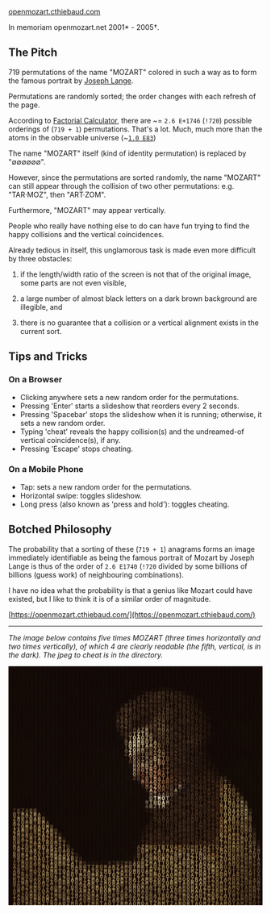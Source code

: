 [openmozart.cthiebaud.com](https://openmozart.cthiebaud.com/)

In memoriam openmozart.net 2001* - 2005†. 

## The Pitch

719 permutations of the name "MOZART" colored in such a way as to form the famous portrait by [Joseph Lange](https://en.wikipedia.org/wiki/Joseph_Lange).

Permutations are randomly sorted; the order changes with each refresh of the page.

According to [Factorial Calculator](https://www.calculatorsoup.com/calculators/discretemathematics/factorials.php), there are \~= ``2.6 E+1746`` (``!720``) 
possible orderings of (``719 + 1``) permutations. That's a lot. Much, much more than the atoms in the observable universe (\~[``1.0 E83``](https://www.universetoday.com/36302/atoms-in-the-universe/))

The name "MOZART" itself (kind of identity permutation) is replaced by "∅∅∅∅∅∅".

However, since the permutations are sorted randomly, the name "MOZART" can still appear through the collision of two other permutations: e.g. "TAR·MOZ", then "ART·ZOM".

Furthermore, "MOZART" may appear vertically.

People who really have nothing else to do can have fun trying to find the happy collisions and the vertical coincidences.

Already tedious in itself, this unglamorous task is made even more difficult by three obstacles:

1. if the length/width ratio of the screen is not that of the original image, some parts are not even visible,

2. a large number of almost black letters on a dark brown background are illegible, and

3. there is no guarantee that a collision or a vertical alignment exists in the current sort.

## Tips and Tricks

### On a Browser

* Clicking anywhere sets a new random order for the permutations.
* Pressing 'Enter' starts a slideshow that reorders every 2 seconds.
* Pressing 'Spacebar' stops the slideshow when it is running; otherwise, it sets a new random order.
* Typing 'cheat' reveals the happy collision(s) and the undreamed-of vertical coincidence(s), if any.
* Pressing 'Escape' stops cheating.

### On a Mobile Phone

* Tap: sets a new random order for the permutations.
* Horizontal swipe: toggles slideshow.
* Long press (also known as 'press and hold'): toggles cheating.

## Botched Philosophy

The probability that a sorting of these (``719 + 1``) anagrams forms an image immediately identifiable as being the famous portrait of Mozart by Joseph Lange is thus of the order of ``2.6 E1740`` (``!720`` divided by some billions of billions (guess work) of neighbouring combinations).

I have no idea what the probability is that a genius like Mozart could have existed, but I like to think it is of a similar order of magnitude.

[https://openmozart.cthiebaud.com/](https://openmozart.cthiebaud.com/)

---

*The image below contains five times MOZART (three times horizontally and two times vertically), of which 4 are clearly readable (the fifth, vertical, is in the dark). The jpeg to cheat is in the directory.*

![5 matches](matches-5.jpg)
